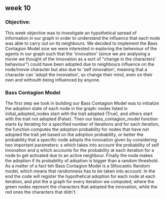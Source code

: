 ## week 10 
### Objective:
This week objective was to investigate an hypothetical spread of information in our graph in order to understand the influence that each node was able to carry out on its neighbours. We decided to implement the Bass Contagion Model sice we were interested in exploring the beheviour of the agents in our graph such that the 'innovation' (since we are analysing a movie we thought of the innovation as a sort of "change in the characters' behaviour") could have been adopted due to neighbours influence on the node/movie character but also due to 'self innovation', meaning that a character can 'adopt the innovation', so change their mind, even on their own and withouth being influenced by anyone. 
### Bass Contagion Model
The first step we took in building our Bass Contagion Model was to initialize the adoption state of each node in the graph: nodes listed in initial_adopted_nodes start with the trait adopted (True), and others start with the trait not adopted (False). Then our bass_contagion_model function starts by iterating for a specified number of iterations and for each iteration, the function computes the adoption probability for nodes that have not adopted the trait yet based on the adoption probability, or better the probability that a specific node adopts the innovation given by considering two important parameters: s which takes into account the probability of self innovation and q which accounts for the probability at each iteration for a node to get activated due to an active neighbour. Finally the node makes the adoption if its probability of adoption is bigger than a random threshold. As a matter of a fact teh Bass Contagion Model is a Sthocastic Random model, which means that randomness has to be taken into account. In the end the code will register the hypothetical adoption for each node at each iteration, and plot the a graph for every iteration we computed, where the green nodes represnt the characters that adopted the innovation, while the red ones the characters that didn't.
###

